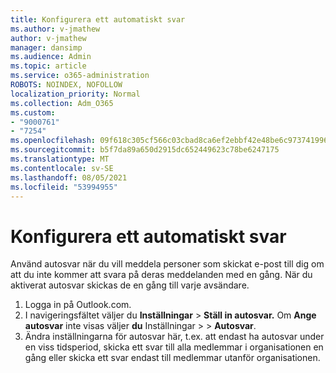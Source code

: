 ```yaml
---
title: Konfigurera ett automatiskt svar
ms.author: v-jmathew
author: v-jmathew
manager: dansimp
ms.audience: Admin
ms.topic: article
ms.service: o365-administration
ROBOTS: NOINDEX, NOFOLLOW
localization_priority: Normal
ms.collection: Adm_O365
ms.custom:
- "9000761"
- "7254"
ms.openlocfilehash: 09f618c305cf566c03cbad8ca6ef2ebbf42e48be6c97374199654005698053df
ms.sourcegitcommit: b5f7da89a650d2915dc652449623c78be6247175
ms.translationtype: MT
ms.contentlocale: sv-SE
ms.lasthandoff: 08/05/2021
ms.locfileid: "53994955"
---
```

# <a name="set-up-an-automatic-reply"></a>Konfigurera ett automatiskt svar

Använd autosvar när du vill meddela personer som skickat e-post till dig om att du inte kommer att svara på deras meddelanden med en gång. När du aktiverat autosvar skickas de en gång till varje avsändare.

1. Logga in på Outlook.com.
2. I navigeringsfältet väljer du **Inställningar**  >  **Ställ in autosvar.** Om **Ange autosvar** inte visas väljer **du** Inställningar  >    >  **Autosvar**.
3. Ändra inställningarna för autosvar här, t.ex. att endast ha autosvar under en viss tidsperiod, skicka ett svar till alla medlemmar i organisationen en gång eller skicka ett svar endast till medlemmar utanför organisationen.
